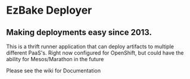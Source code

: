 EzBake Deployer
===
Making deployments easy since 2013.
---

This is a thrift runner application that can deploy artifacts to multiple different PaaS's.  Right now configured for
OpenShift, but could have the ability for Mesos/Marathon in the future

Please see the wiki for Documentation